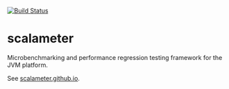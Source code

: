 [![Build Status](https://travis-ci.org/scalameter/scalameter.png?branch=master)](https://travis-ci.org/scalameter/scalameter)

scalameter
==========

Microbenchmarking and performance regression testing framework for the JVM platform.

See [scalameter.github.io](scalameter.github.io).

